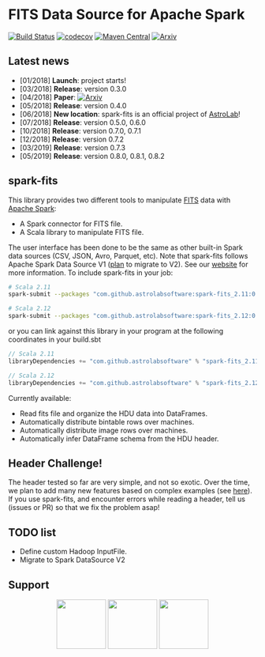 # FITS Data Source for Apache Spark

[![Build Status](https://travis-ci.org/astrolabsoftware/spark-fits.svg?branch=master)](https://travis-ci.org/astrolabsoftware/spark-fits)
[![codecov](https://codecov.io/gh/astrolabsoftware/spark-fits/branch/master/graph/badge.svg?style=platic)](https://codecov.io/gh/astrolabsoftware/spark-fits)
[![Maven Central](https://maven-badges.herokuapp.com/maven-central/com.github.astrolabsoftware/spark-fits_2.11/badge.svg?style=flat)](https://maven-badges.herokuapp.com/maven-central/com.github.astrolabsoftware/spark-fits_2.11)
[![Arxiv](http://img.shields.io/badge/arXiv-1804.07501-yellow.svg?style=platic)](https://arxiv.org/abs/1804.07501)

## Latest news

- [01/2018] **Launch**: project starts!
- [03/2018] **Release**: version 0.3.0
- [04/2018] **Paper**: [![Arxiv](http://img.shields.io/badge/arXiv-1804.07501-yellow.svg?style=platic)](https://arxiv.org/abs/1804.07501)
- [05/2018] **Release**: version 0.4.0
- [06/2018] **New location**: spark-fits is an official project of [AstroLab](https://astrolabsoftware.github.io/)!
- [07/2018] **Release**: version 0.5.0, 0.6.0
- [10/2018] **Release**: version 0.7.0, 0.7.1
- [12/2018] **Release**: version 0.7.2
- [03/2019] **Release**: version 0.7.3
- [05/2019] **Release**: version 0.8.0, 0.8.1, 0.8.2

## spark-fits

This library provides two different tools to manipulate
[FITS](https://fits.gsfc.nasa.gov/fits_home.html) data with [Apache
Spark](http://spark.apache.org/):

-   A Spark connector for FITS file.
-   A Scala library to manipulate FITS file.

The user interface has been done to be the same as other built-in Spark
data sources (CSV, JSON, Avro, Parquet, etc). Note that spark-fits follows Apache Spark Data Source V1 ([plan](https://github.com/astrolabsoftware/spark-fits/issues/50) to migrate to V2). See our [website](https://astrolabsoftware.github.io/spark-fits/) for more information. To include spark-fits in your job:

```bash
# Scala 2.11
spark-submit --packages "com.github.astrolabsoftware:spark-fits_2.11:0.8.2" <...>

# Scala 2.12
spark-submit --packages "com.github.astrolabsoftware:spark-fits_2.12:0.8.2" <...>
```

or you can link against this library in your program at the following coordinates in your build.sbt

```scala
// Scala 2.11
libraryDependencies += "com.github.astrolabsoftware" % "spark-fits_2.11" % "0.8.2"

// Scala 2.12
libraryDependencies += "com.github.astrolabsoftware" % "spark-fits_2.12" % "0.8.2"
```

Currently available:

-   Read fits file and organize the HDU data into DataFrames.
-   Automatically distribute bintable rows over machines.
-   Automatically distribute image rows over machines.
-   Automatically infer DataFrame schema from the HDU header.

## Header Challenge!

The header tested so far are very simple, and not so exotic. Over the
time, we plan to add many new features based on complex examples (see
[here](https://github.com/astrolabsoftware/spark-fits/tree/master/src/test/resources/toTest)).
If you use spark-fits, and encounter errors while reading a header, tell
us (issues or PR) so that we fix the problem asap!

## TODO list

- Define custom Hadoop InputFile.
- Migrate to Spark DataSource V2

## Support

<p align="center"><img width="100" src="https://github.com/astrolabsoftware/spark-fits/raw/master/pic/lal_logo.jpg"/> <img width="100" src="https://github.com/astrolabsoftware/spark-fits/raw/master/pic/psud.png"/> <img width="100" src="https://github.com/astrolabsoftware/spark-fits/raw/master/pic/1012px-Centre_national_de_la_recherche_scientifique.svg.png"/></p>

